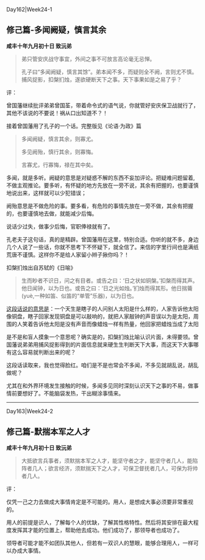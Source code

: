 Day162|Week24-1

## 修己篇-多闻阙疑，慎言其余

**咸丰十年九月初十日 致沅弟**

>弟只管安庆战守事宜，外间之事不可放言高论毫无忌惮。
>
>孔子曰“多闻阙疑，慎言其馀”。弟本闻不多，而疑则全不阙，言则尤不慎。捕风捉影，扣槃扪烛，遂欲硬断天下之事。天下事果如是之易了乎？

评：

曾国藩继续批评弟弟曾国荃，带着命令式的语气说，你就管好安庆保卫战就行了，其他不该说的不要说！祸从口出知道不？！

接着曾国藩用了孔子的一个话。完整版见《论语·为政》篇

>多闻阙疑，慎言其余，则寡尤。
>
>多见阙殆，慎行其余，则寡悔。
>
>言寡尤，行寡悔，禄在其中矣。

多闻，就是多听。阙疑的意思是对疑惑不解的东西不妄加评论。把疑难问题留着,不做主观推论。要多听，有怀疑的地方先放在一旁不说，其余有把握的，也要谨慎地说出来，这样就可以少犯错误；

阙殆意思是不做危险的事。要多看，有危险的事情先放在一旁不做，其余有把握的，也要谨慎地去做，就能减少后悔。

说话少过失，做事少后悔，官职俸禄就有了。

孔老夫子这句话，真的是精辟。曾国藩用在这里，特别合适。你听的就不多，身边几个人说了一些话，你就不思考下不怀疑下，就全信了。来信的字里行间也是满纸荒唐不谨慎。这样你不是给人家留小辫子揪你吗？！

扣槃扪烛出自苏轼的《日喻》

>生而眇者不识日，问之有目者。或告之曰：‘日之状如铜槃。’扣槃而得其声。他日闻钟，以为日也。或告之曰：‘日之光如烛。’扪烛而得其形。他日揣籥(yuè,一种如笛、似笛的“单管”乐器)，以为日也。

[这段话说的意思是](https://baike.baidu.com/item/%E6%89%A3%E6%A7%83%E6%89%AA%E7%83%9B?forcehttps=1%3Ffr%3Dkg_hanyu)：一个天生是瞎子的人问别人太阳是什么样的，人家告诉他太阳像铜盘，瞎子回家发现铜盘是可以敲响的，就把人家敲钟的声音误以为是太阳，周围的人笑着告诉他太阳是没有声音而像蜡烛一样有热量，他回家把蜡烛当成了太阳

是不是和盲人摸象一个意思呢？确实是的，扣槃扪烛比喻认识片面，未得要领。曾国藩说弟弟用捕风捉影得到的片面信息就来硬生生判断天下大事，而这天下大事哪有这么容易就判断出来的呢？

这段话读取来，我也觉得脸红。咱们是不是也常会不多闻，不多见就胡乱说，胡乱做呢？

尤其在和外界环境发生接触的时候，多闻多见同时深刻认识天下之事的不易，做事情前要想好了。不能脑袋发热，干出糊涂事情来。

------

Day163|Week24-2

## 修己篇-默揣本军之人才

**咸丰十年九月初十日 致沅弟**

>大抵欲言兵事者，须默揣本军之人才，能坚守者之才，能坚守者几人，能陷阵者几人；欲言经济，须默揣天下之人才，可保卫督抚者几人，可保为将帅者几人。

评：

仅凭一己之力去做成大事情肯定是不可能的。用人，是想成大事必须要非常重视的。

用人的前提是识人，了解每个人的优缺，了解其性格特性。然后将其安排在最大程度发挥其才能的位置上，帮助他去成功。他们成功了，那领导者也成功了。

领导者可能才能不如团队其他人，但若有一双识人的慧眼，能够合理用人，一样可以办成大事情。






